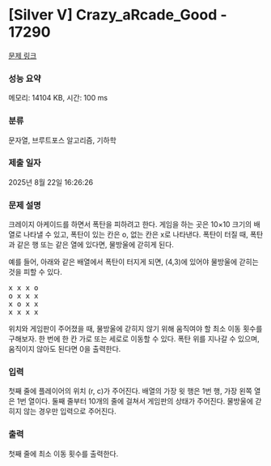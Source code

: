 # [Silver V] Crazy_aRcade_Good - 17290 

[문제 링크](https://www.acmicpc.net/problem/17290) 

### 성능 요약

메모리: 14104 KB, 시간: 100 ms

### 분류

문자열, 브루트포스 알고리즘, 기하학

### 제출 일자

2025년 8월 22일 16:26:26

### 문제 설명

<p>크레이지 아케이드를 하면서 폭탄을 피하려고 한다. 게임을 하는 곳은 10×10 크기의 배열로 나타낼 수 있고, 폭탄이 있는 칸은 o, 없는 칸은 x로 나타낸다. 폭탄이 터질 때, 폭탄과 같은 행 또는 같은 열에 있다면, 물방울에 갇히게 된다.</p>

<p>예를 들어, 아래와 같은 배열에서 폭탄이 터지게 되면, (4,3)에 있어야 물방울에 갇히는 것을 피할 수 있다.</p>

<pre>x x x o
o x x x
x o x x
x x x x</pre>

<p>위치와 게임판이 주어졌을 때, 물방울에 갇히지 않기 위해 움직여야 할 최소 이동 횟수를 구해보자. 한 번에 한 칸 가로 또는 세로로 이동할 수 있다. 폭탄 위를 지나갈 수 있으며, 움직이지 않아도 된다면 0을 출력한다.</p>

### 입력 

 <p>첫째 줄에 플레이어의 위치 (r, c)가 주어진다. 배열의 가장 윗 행은 1번 행, 가장 왼쪽 열은 1번 열이다. 둘째 줄부터 10개의 줄에 걸쳐서 게임판의 상태가 주어진다. 물방울에 갇히지 않는 경우만 입력으로 주어진다.</p>

### 출력 

 <p>첫째 줄에 최소 이동 횟수를 출력한다.</p>

